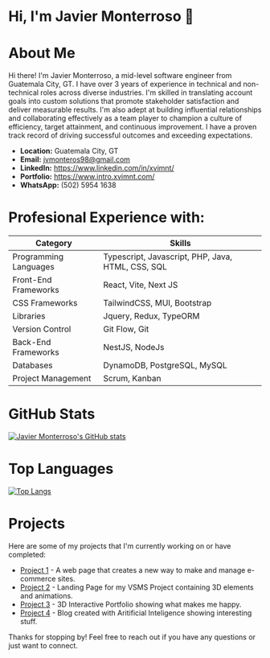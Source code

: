 # Hi, I'm Javier Monterroso 👋
# About Me

Hi there! I'm Javier Monterroso, a mid-level software engineer from Guatemala City, GT. I have over 3 years of experience in technical and non-technical roles across diverse industries. I'm skilled in translating account goals into custom solutions that promote stakeholder satisfaction and deliver measurable results. I'm also adept at building influential relationships and collaborating effectively as a team player to champion a culture of efficiency, target attainment, and continuous improvement. I have a proven track record of driving successful outcomes and exceeding expectations.

- **Location:** Guatemala City, GT
- **Email:** jvmonteros98@gmail.com
- **LinkedIn:** https://www.linkedin.com/in/xvimnt/
- **Portfolio:** https://www.intro.xvimnt.com/
- **WhatsApp:** (502) 5954 1638

# Profesional Experience with:

| Category | Skills |
|----------|--------|
| Programming Languages | Typescript, Javascript, PHP, Java, HTML, CSS, SQL |
| Front-End Frameworks | React, Vite, Next JS |
| CSS Frameworks | TailwindCSS, MUI, Bootstrap |
| Libraries | Jquery, Redux, TypeORM |
| Version Control | Git Flow, Git |
| Back-End Frameworks | NestJS, NodeJs |
| Databases | DynamoDB, PostgreSQL, MySQL |
| Project Management | Scrum, Kanban |


# GitHub Stats

[![Javier Monterroso's GitHub stats](https://github-readme-stats.vercel.app/api?username=xvimnt&count_private=true&show_icons=true&theme=radical)](https://github.com/xvimnt)

# Top Languages

[![Top Langs](https://github-readme-stats.vercel.app/api/top-langs/?username=xvimnt&layout=compact)](https://github.com/xvimnt)

# Projects

Here are some of my projects that I'm currently working on or have completed:

- [Project 1](https://vsms.admin.xvimnt.com/) - A web page that creates a new way to make and manage e-commerce sites.
- [Project 2](https://vsms.xvimnt.com/) - Landing Page for my VSMS Project containing 3D elements and animations.
- [Project 3](https://library.xvimnt.com/) - 3D Interactive Portfolio showing what makes me happy.
- [Project 4](https://blogs.xvimnt.com/) - Blog created with Aritificial Inteligence showing interesting stuff.

Thanks for stopping by! Feel free to reach out if you have any questions or just want to connect.
